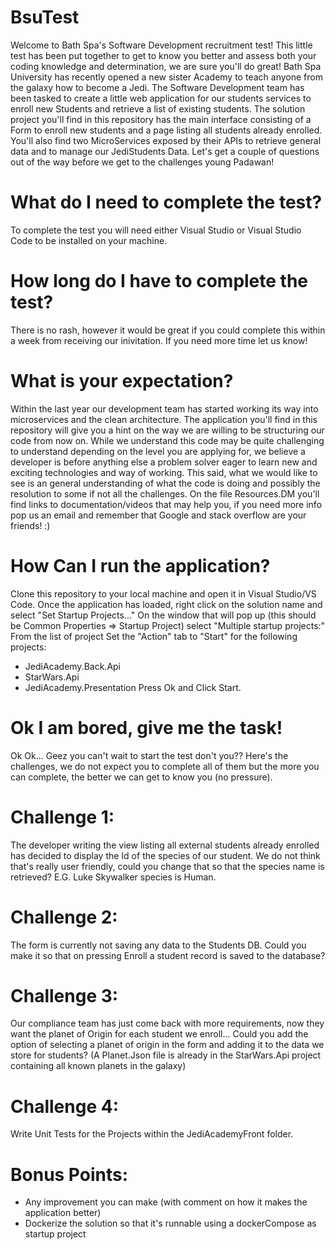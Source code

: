 # BsuTest
Welcome to Bath Spa's Software Development recruitment test!
This little test has been put together to get to know you better and assess both your coding knowledge and determination, we are sure you'll do great!
Bath Spa University has recently opened a new sister Academy to teach anyone from the galaxy how to become a Jedi.
The Software Development team has been tasked to create a little web application for our students services to enroll new Students and retrieve a list of existing students.
The solution project you'll find in this repository has the main interface consisting of a Form to enroll new students and a page listing all students already enrolled.
You'll also find two MicroServices exposed by their APIs to retrieve general data and to manage our JediStudents Data.
Let's get a couple of questions out of the way before we get to the challenges young Padawan!

# What do I need to complete the test?
To complete the test you will need either Visual Studio or Visual Studio Code to be installed on your machine.

# How long do I have to complete the test?
There is no rash, however it would be great if you could complete this within a week from receiving our inivitation. 
If you need more time let us know!

# What is your expectation?
Within the last year our development team has started working its way into microservices and the clean architecture.
The application you'll find in this repository will give you a hint on the way we are willing to be structuring our code from now on.
While we understand this code may be quite challenging to understand depending on the level you are applying for, we believe a developer is before anything else a problem solver eager to learn new and exciting technologies and way of working.
This said, what we would like to see is an general understanding of what the code is doing and possibly the resolution to some if not all the challenges.
On the file Resources.DM you'll find links to documentation/videos that may help you, if you need more info pop us an email and remember that Google and stack overflow are your friends! :)

# How Can I run the application?
Clone this repository to your local machine and open it in Visual Studio/VS Code.
Once the application has loaded, right click on the solution name and select "Set Startup Projects..."
On the window that will pop up (this should be Common Properties => Startup Project) select "Multiple startup projects:"
From the list of project Set the "Action" tab to "Start" for the following projects:
- JediAcademy.Back.Api
- StarWars.Api
- JediAcademy.Presentation
Press Ok and Click Start.

# Ok I am bored, give me the task!
Ok Ok... Geez you can't wait to start the test don't you??
Here's the challenges, we do not expect you to complete all of them but the more you can complete, the better we can get to know you (no pressure).

# Challenge 1:
The developer writing the view listing all external students already enrolled has decided to display the Id of the species of our student. 
We do not think that's really user friendly, could you change that so that the species name is retrieved? E.G. Luke Skywalker species is Human.

# Challenge 2:
The form is currently not saving any data to the Students DB.
Could you make it so that on pressing Enroll a student record is saved to the database?

# Challenge 3:
Our compliance team has just come back with more requirements, now they want the planet of Origin for each student we enroll...
Could you add the option of selecting a planet of origin in the form and adding it to the data we store for students?
(A Planet.Json file is already in the StarWars.Api project containing all known planets in the galaxy)

# Challenge 4:
Write Unit Tests for the Projects within the JediAcademyFront folder.

# Bonus Points:
- Any improvement you can make (with comment on how it makes the application better)
- Dockerize the solution so that it's runnable using a dockerCompose as startup project










